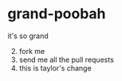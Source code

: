 # grand-poobah

it's so grand

2. fork me
3. send me all the pull requests
4. this is taylor's change
